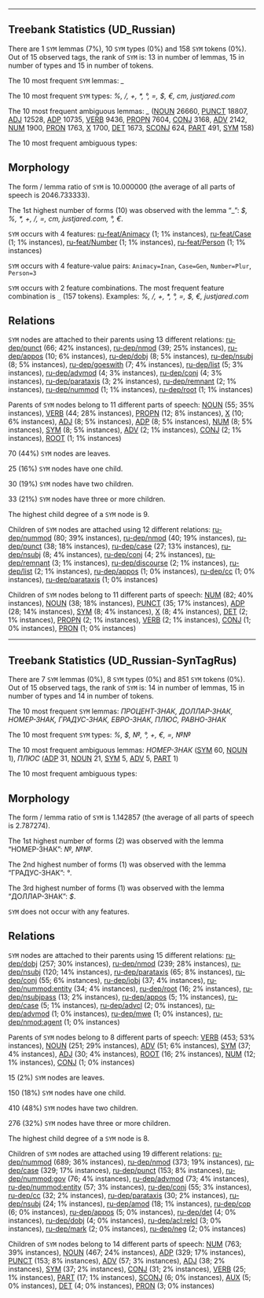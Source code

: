 

--------------------------------------------------------------------------------

## Treebank Statistics (UD_Russian)

There are 1 `SYM` lemmas (7%), 10 `SYM` types (0%) and 158 `SYM` tokens (0%).
Out of 15 observed tags, the rank of `SYM` is: 13 in number of lemmas, 15 in number of types and 15 in number of tokens.

The 10 most frequent `SYM` lemmas: <em>_</em>

The 10 most frequent `SYM` types:  <em>%, /, +, *, °, =, $, €, cm, justjared.com</em>

The 10 most frequent ambiguous lemmas: <em>_</em> ([NOUN]() 26660, [PUNCT]() 18807, [ADJ]() 12528, [ADP]() 10735, [VERB]() 9436, [PROPN]() 7604, [CONJ]() 3168, [ADV]() 2142, [NUM]() 1900, [PRON]() 1763, [X]() 1700, [DET]() 1673, [SCONJ]() 624, [PART]() 491, [SYM]() 158)

The 10 most frequent ambiguous types:  



## Morphology

The form / lemma ratio of `SYM` is 10.000000 (the average of all parts of speech is 2046.733333).

The 1st highest number of forms (10) was observed with the lemma “_”: <em>$, %, *, +, /, =, cm, justjared.com, °, €</em>.

`SYM` occurs with 4 features: [ru-feat/Animacy]() (1; 1% instances), [ru-feat/Case]() (1; 1% instances), [ru-feat/Number]() (1; 1% instances), [ru-feat/Person]() (1; 1% instances)

`SYM` occurs with 4 feature-value pairs: `Animacy=Inan`, `Case=Gen`, `Number=Plur`, `Person=3`

`SYM` occurs with 2 feature combinations.
The most frequent feature combination is `_` (157 tokens).
Examples: <em>%, /, +, *, °, =, $, €, justjared.com</em>


## Relations

`SYM` nodes are attached to their parents using 13 different relations: [ru-dep/punct]() (66; 42% instances), [ru-dep/nmod]() (39; 25% instances), [ru-dep/appos]() (10; 6% instances), [ru-dep/dobj]() (8; 5% instances), [ru-dep/nsubj]() (8; 5% instances), [ru-dep/goeswith]() (7; 4% instances), [ru-dep/list]() (5; 3% instances), [ru-dep/advmod]() (4; 3% instances), [ru-dep/conj]() (4; 3% instances), [ru-dep/parataxis]() (3; 2% instances), [ru-dep/remnant]() (2; 1% instances), [ru-dep/nummod]() (1; 1% instances), [ru-dep/root]() (1; 1% instances)

Parents of `SYM` nodes belong to 11 different parts of speech: [NOUN]() (55; 35% instances), [VERB]() (44; 28% instances), [PROPN]() (12; 8% instances), [X]() (10; 6% instances), [ADJ]() (8; 5% instances), [ADP]() (8; 5% instances), [NUM]() (8; 5% instances), [SYM]() (8; 5% instances), [ADV]() (2; 1% instances), [CONJ]() (2; 1% instances), [ROOT]() (1; 1% instances)

70 (44%) `SYM` nodes are leaves.

25 (16%) `SYM` nodes have one child.

30 (19%) `SYM` nodes have two children.

33 (21%) `SYM` nodes have three or more children.

The highest child degree of a `SYM` node is 9.

Children of `SYM` nodes are attached using 12 different relations: [ru-dep/nummod]() (80; 39% instances), [ru-dep/nmod]() (40; 19% instances), [ru-dep/punct]() (38; 18% instances), [ru-dep/case]() (27; 13% instances), [ru-dep/nsubj]() (8; 4% instances), [ru-dep/conj]() (4; 2% instances), [ru-dep/remnant]() (3; 1% instances), [ru-dep/discourse]() (2; 1% instances), [ru-dep/list]() (2; 1% instances), [ru-dep/appos]() (1; 0% instances), [ru-dep/cc]() (1; 0% instances), [ru-dep/parataxis]() (1; 0% instances)

Children of `SYM` nodes belong to 11 different parts of speech: [NUM]() (82; 40% instances), [NOUN]() (38; 18% instances), [PUNCT]() (35; 17% instances), [ADP]() (28; 14% instances), [SYM]() (8; 4% instances), [X]() (8; 4% instances), [DET]() (2; 1% instances), [PROPN]() (2; 1% instances), [VERB]() (2; 1% instances), [CONJ]() (1; 0% instances), [PRON]() (1; 0% instances)



--------------------------------------------------------------------------------

## Treebank Statistics (UD_Russian-SynTagRus)

There are 7 `SYM` lemmas (0%), 8 `SYM` types (0%) and 851 `SYM` tokens (0%).
Out of 15 observed tags, the rank of `SYM` is: 14 in number of lemmas, 15 in number of types and 14 in number of tokens.

The 10 most frequent `SYM` lemmas: <em>ПРОЦЕНТ-ЗНАК, ДОЛЛАР-ЗНАК, НОМЕР-ЗНАК, ГРАДУС-ЗНАК, ЕВРО-ЗНАК, ПЛЮС, РАВНО-ЗНАК</em>

The 10 most frequent `SYM` types:  <em>%, $, №, °, +, €, =, №№</em>

The 10 most frequent ambiguous lemmas: <em>НОМЕР-ЗНАК</em> ([SYM]() 60, [NOUN]() 1), <em>ПЛЮС</em> ([ADP]() 31, [NOUN]() 21, [SYM]() 5, [ADV]() 5, [PART]() 1)

The 10 most frequent ambiguous types:  



## Morphology

The form / lemma ratio of `SYM` is 1.142857 (the average of all parts of speech is 2.787274).

The 1st highest number of forms (2) was observed with the lemma “НОМЕР-ЗНАК”: <em>№, №№</em>.

The 2nd highest number of forms (1) was observed with the lemma “ГРАДУС-ЗНАК”: <em>°</em>.

The 3rd highest number of forms (1) was observed with the lemma “ДОЛЛАР-ЗНАК”: <em>$</em>.

`SYM` does not occur with any features.


## Relations

`SYM` nodes are attached to their parents using 15 different relations: [ru-dep/dobj]() (257; 30% instances), [ru-dep/nmod]() (239; 28% instances), [ru-dep/nsubj]() (120; 14% instances), [ru-dep/parataxis]() (65; 8% instances), [ru-dep/conj]() (55; 6% instances), [ru-dep/iobj]() (37; 4% instances), [ru-dep/nummod:entity]() (34; 4% instances), [ru-dep/root]() (16; 2% instances), [ru-dep/nsubjpass]() (13; 2% instances), [ru-dep/appos]() (5; 1% instances), [ru-dep/case]() (5; 1% instances), [ru-dep/advcl]() (2; 0% instances), [ru-dep/advmod]() (1; 0% instances), [ru-dep/mwe]() (1; 0% instances), [ru-dep/nmod:agent]() (1; 0% instances)

Parents of `SYM` nodes belong to 8 different parts of speech: [VERB]() (453; 53% instances), [NOUN]() (251; 29% instances), [ADV]() (51; 6% instances), [SYM]() (37; 4% instances), [ADJ]() (30; 4% instances), [ROOT]() (16; 2% instances), [NUM]() (12; 1% instances), [CONJ]() (1; 0% instances)

15 (2%) `SYM` nodes are leaves.

150 (18%) `SYM` nodes have one child.

410 (48%) `SYM` nodes have two children.

276 (32%) `SYM` nodes have three or more children.

The highest child degree of a `SYM` node is 8.

Children of `SYM` nodes are attached using 19 different relations: [ru-dep/nummod]() (689; 36% instances), [ru-dep/nmod]() (373; 19% instances), [ru-dep/case]() (329; 17% instances), [ru-dep/punct]() (153; 8% instances), [ru-dep/nummod:gov]() (76; 4% instances), [ru-dep/advmod]() (73; 4% instances), [ru-dep/nummod:entity]() (57; 3% instances), [ru-dep/conj]() (55; 3% instances), [ru-dep/cc]() (32; 2% instances), [ru-dep/parataxis]() (30; 2% instances), [ru-dep/nsubj]() (24; 1% instances), [ru-dep/amod]() (18; 1% instances), [ru-dep/cop]() (6; 0% instances), [ru-dep/appos]() (5; 0% instances), [ru-dep/det]() (4; 0% instances), [ru-dep/dobj]() (4; 0% instances), [ru-dep/acl:relcl]() (3; 0% instances), [ru-dep/mark]() (2; 0% instances), [ru-dep/neg]() (2; 0% instances)

Children of `SYM` nodes belong to 14 different parts of speech: [NUM]() (763; 39% instances), [NOUN]() (467; 24% instances), [ADP]() (329; 17% instances), [PUNCT]() (153; 8% instances), [ADV]() (57; 3% instances), [ADJ]() (38; 2% instances), [SYM]() (37; 2% instances), [CONJ]() (31; 2% instances), [VERB]() (25; 1% instances), [PART]() (17; 1% instances), [SCONJ]() (6; 0% instances), [AUX]() (5; 0% instances), [DET]() (4; 0% instances), [PRON]() (3; 0% instances)

